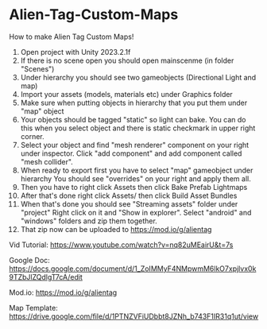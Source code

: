 # Alien-Tag-Custom-Maps
How to make Alien Tag Custom Maps!



1. Open project with Unity 2023.2.1f
2. If there is no scene open you should open mainscenme (in folder "Scenes")
3. Under hierarchy you should see two gameobjects (Directional Light and map)
4. Import your assets (models, materials etc) under Graphics folder
5. Make sure when putting objects in hierarchy that you put them under "map" object
6. Your objects should be tagged "static" so light can bake.
   You can do this when you select object and there is static checkmark in upper right corner.
7. Select your object and find "mesh renderer" component on your right under inspector.
   Click "add component" and add component called "mesh collider".
8. When ready to export first you have to select "map" gameobject under hierarchy
   You should see "overrides" on your right and apply them all.
9. Then you have to right click Assets then click Bake Prefab Lightmaps
10. After that's done right click Assets/ then click Build Asset Bundles
11. When that's done you should see "Streaming assets" folder under "project"
    Right click on it and "Show in explorer". Select "android" and "windows" folders and zip them together.
12. That zip now can be uploaded to https://mod.io/g/alientag


Vid Tutorial:
https://www.youtube.com/watch?v=nq82uMEairU&t=7s

Google Doc:
https://docs.google.com/document/d/1_ZoIMMyF4NMpwmM6lkO7xpjlvx0k9TZbJlZQdlgT7cA/edit

Mod.io:
https://mod.io/g/alientag

Map Template:
https://drive.google.com/file/d/1PTNZVFiUDbbt8JZNh_b743F1IR31q1ut/view
